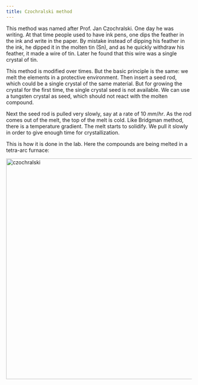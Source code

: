 ```yaml
---
title: Czochralski method
---
```


This method was named after Prof. Jan Czochralski. One day he was writing. At
that time people used to have ink pens, one dips the feather in the ink and
write in the paper. By mistake instead of dipping his feather in the ink, he
dipped it in the molten tin (Sn), and as he quickly withdraw his feather, it
made a wire of tin. Later he found that this wire was a single crystal of tin.

This method is modified over times. But the basic principle is the same: we melt
the elements in a protective environment. Then insert a seed rod, which could be
a single crystal of the same material. But for growing the crystal for the first
time, the single crystal seed is not available. We can use a tungsten crystal as
seed, which should not react with the molten compound.

Next the seed rod is pulled very slowly, say at a rate of 10$~mm/hr$. As the rod
comes out of the melt, the top of the melt is cold. Like Bridgman method, there
is a temperature gradient. The melt starts to solidify. We pull it slowly in
order to give enough time for crystallization.

This is how it is done in the lab. Here the compounds are being melted in a
tetra-arc furnace:

<picture>
  <source type="image/webp" srcSet={require("/img/czochralski.webp").default} />
  <img src={require("/img/czochralski.png").default} alt="czochralski" width="600px" />
</picture>
